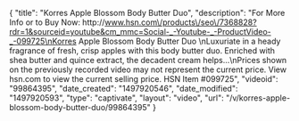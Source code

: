 {
    "title": "Korres Apple Blossom Body Butter Duo",
    "description": "For More Info or to Buy Now: http:\/\/www.hsn.com\/products\/seo\/7368828?rdr=1&sourceid=youtube&cm_mmc=Social-_-Youtube-_-ProductVideo-_-099725\nKorres Apple Blossom Body Butter Duo \nLuxuriate in a heady fragrance of fresh, crisp apples with this body butter duo. Enriched with shea butter and quince extract, the decadent cream helps...\nPrices shown on the previously recorded video may not represent the current price.  View hsn.com to view the current selling price. HSN Item #099725",
    "videoid": "99864395",
    "date_created": "1497920546",
    "date_modified": "1497920593",
    "type": "captivate",
    "layout": "video",
    "url": "\/v\/korres-apple-blossom-body-butter-duo\/99864395"
}